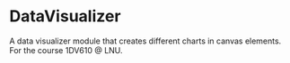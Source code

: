 # DataVisualizer
A data visualizer module that creates different charts in canvas elements. For the course 1DV610 @ LNU.
